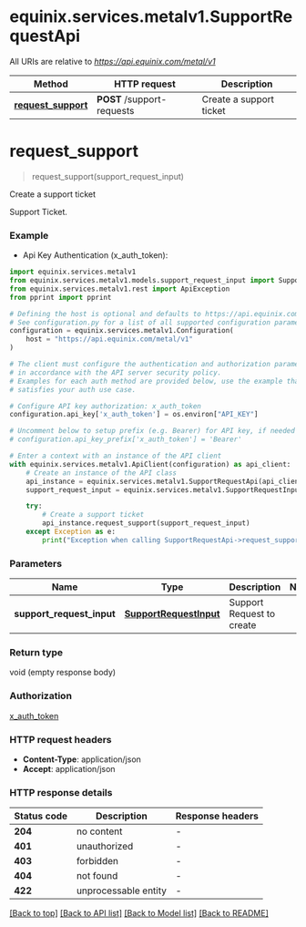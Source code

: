 # equinix.services.metalv1.SupportRequestApi

All URIs are relative to *https://api.equinix.com/metal/v1*

Method | HTTP request | Description
------------- | ------------- | -------------
[**request_support**](SupportRequestApi.md#request_support) | **POST** /support-requests | Create a support ticket


# **request_support**
> request_support(support_request_input)

Create a support ticket

Support Ticket.

### Example

* Api Key Authentication (x_auth_token):

```python
import equinix.services.metalv1
from equinix.services.metalv1.models.support_request_input import SupportRequestInput
from equinix.services.metalv1.rest import ApiException
from pprint import pprint

# Defining the host is optional and defaults to https://api.equinix.com/metal/v1
# See configuration.py for a list of all supported configuration parameters.
configuration = equinix.services.metalv1.Configuration(
    host = "https://api.equinix.com/metal/v1"
)

# The client must configure the authentication and authorization parameters
# in accordance with the API server security policy.
# Examples for each auth method are provided below, use the example that
# satisfies your auth use case.

# Configure API key authorization: x_auth_token
configuration.api_key['x_auth_token'] = os.environ["API_KEY"]

# Uncomment below to setup prefix (e.g. Bearer) for API key, if needed
# configuration.api_key_prefix['x_auth_token'] = 'Bearer'

# Enter a context with an instance of the API client
with equinix.services.metalv1.ApiClient(configuration) as api_client:
    # Create an instance of the API class
    api_instance = equinix.services.metalv1.SupportRequestApi(api_client)
    support_request_input = equinix.services.metalv1.SupportRequestInput() # SupportRequestInput | Support Request to create

    try:
        # Create a support ticket
        api_instance.request_support(support_request_input)
    except Exception as e:
        print("Exception when calling SupportRequestApi->request_support: %s\n" % e)
```


### Parameters


Name | Type | Description  | Notes
------------- | ------------- | ------------- | -------------
 **support_request_input** | [**SupportRequestInput**](SupportRequestInput.md)| Support Request to create | 

### Return type

void (empty response body)

### Authorization

[x_auth_token](../README.md#x_auth_token)

### HTTP request headers

 - **Content-Type**: application/json
 - **Accept**: application/json

### HTTP response details

| Status code | Description | Response headers |
|-------------|-------------|------------------|
**204** | no content |  -  |
**401** | unauthorized |  -  |
**403** | forbidden |  -  |
**404** | not found |  -  |
**422** | unprocessable entity |  -  |

[[Back to top]](#) [[Back to API list]](../README.md#documentation-for-api-endpoints) [[Back to Model list]](../README.md#documentation-for-models) [[Back to README]](../README.md)
